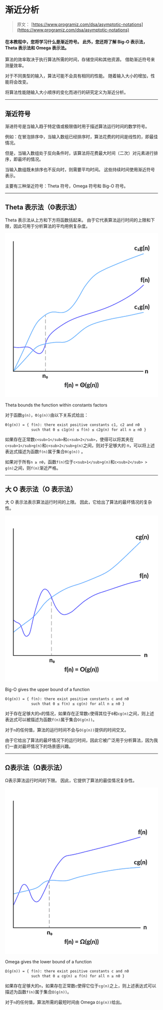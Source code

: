 # 渐近分析

> 原文： [https://www.programiz.com/dsa/asymptotic-notations](https://www.programiz.com/dsa/asymptotic-notations)

#### 在本教程中，您将学习什么是渐近符号。 此外，您还将了解 Big-O 表示法，Theta 表示法和 Omega 表示法。

算法的效率取决于执行算法所需的时间，存储空间和其他资源。 借助渐近符号来测量效率。

对于不同类型的输入，算法可能不会具有相同的性能。 随着输入大小的增加，性能将会改变。

将算法性能随输入大小顺序的变化而进行的研究定义为渐近分析。

* * *

## 渐近符号

渐进符号是当输入趋于特定值或极限值时用于描述算法运行时间的数学符号。

例如：在冒泡排序中，当输入数组已经排序时，算法花费的时间是线性的，即最佳情况。

但是，当输入数组处于反向条件时，该算法将花费最大时间（二次）对元素进行排序，即最坏的情况。

当输入数组既未排序也不反向时，则需要平均时间。 这些持续时间使用渐近符号表示。

主要有三种渐近符号：Theta 符号，Omega 符号和 Big-O 符号。

* * *

## Theta 表示法（Θ表示法）

Theta 表示法从上方和下方将函数括起来。 由于它代表算法运行时间的上限和下限，因此可用于分析算法的平均用例复杂度。

![Theta notation](img/d7ce1c75451007212bf7cc46e5e4a6a0.png "Theta notation")

Theta bounds the function within constants factors



对于函数`g(n)`，`Θ(g(n))`由以下关系式给出：

```
Θ(g(n)) = { f(n): there exist positive constants c1, c2 and n0
            such that 0 ≤ c1g(n) ≤ f(n) ≤ c2g(n) for all n ≥ n0 }
```

如果存在正常数`c<sub>1</sub>`和`c<sub>2</sub>`，使得可以将其夹在`c<sub>1</sub>g(n)`和`c<sub>2</sub>g(n)`之间，则对于足够大的 n，可以将上述表达式描述为函数`f(n)`属于集合`Θ(g(n))` 。

如果对于所有`n ≥ n0`，函数`f(n)`位于`c<sub>1</sub>g(n)`和`c<sub>2</sub> > g(n)`之间，则`f(n)`渐近严格。

* * *

## 大 O 表示法（O 表示法）

大 O 表示法表示算法运行时间的上限。 因此，它给出了算法的最坏情况的复杂性。

![Big-O notation](img/effc73cfa83d102b047aae80fdab01eb.png "Big-O")

Big-O gives the upper bound of a function



```
O(g(n)) = { f(n): there exist positive constants c and n0
            such that 0 ≤ f(n) ≤ cg(n) for all n ≥ n0 }
```

对于存在足够大的`n`的情况，如果存在正常数`c`使得其位于`0`和`cg(n)`之间，则上述表达式可以被描述为函数`f(n)`属于集合`O(g(n))`。

对于`n`的任何值，算法的运行时间不会与`O(g(n))`提供的时间交叉。

由于它给出了算法的最坏情况下的运行时间，因此它被广泛用于分析算法，因为我们一直对最坏情况下的场景感兴趣。

* * *

## Ω表示法（Ω表示法）

Ω表示算法运行时间的下限。 因此，它提供了算法的最佳情况复杂性。

![Omega Notation](img/571c8e733045af0977623af6271d187a.png "Omega")

Omega gives the lower bound of a function



```
Ω(g(n)) = { f(n): there exist positive constants c and n0 
            such that 0 ≤ cg(n) ≤ f(n) for all n ≥ n0 }
```

如果存在足够大的`n`，如果存在正常数`c`使得它位于`cg(n)`之上，则上述表达式可以描述为函数`f(n)`属于集合`Ω(g(n))`。

对于`n`的任何值，算法所需的最短时间由 Omega `Ω(g(n))`给出。